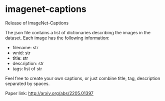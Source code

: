 # imagenet-captions
Release of ImageNet-Captions

The json file contains a list of dictionaries describing the images in the dataset. Each image has the following information:

* filename: str
* wnid: str
* title: str
* description: str
* tags: list of str

Feel free to create your own captions, or just combine title, tag, description separated by spaces.

Paper link: http://arxiv.org/abs/2205.01397
